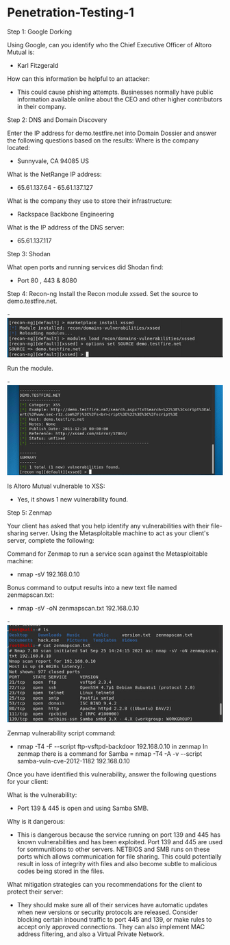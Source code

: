 # Penetration-Testing-1



Step 1: Google Dorking

Using Google, can you identify who the Chief Executive Officer of Altoro Mutual is:

* Karl Fitzgerald


How can this information be helpful to an attacker: 

* This could cause phishing attempts. Businesses normally have public information available online about the CEO and other higher contributors in their company. 



Step 2: DNS and Domain Discovery

Enter the IP address for demo.testfire.net into Domain Dossier and answer the following questions based on the results:
Where is the company located:

* Sunnyvale, CA 94085 US


What is the NetRange IP address: 

* 65.61.137.64 - 65.61.137.127  

What is the company they use to store their infrastructure:

* Rackspace Backbone Engineering 


What is the IP address of the DNS server:

* 65.61.137.117



Step 3: Shodan

What open ports and running services did Shodan find: 

* Port 80 , 443 & 8080



Step 4: Recon-ng
Install the Recon module xssed.
Set the source to demo.testfire.net.

-![setsource](https://github.com/jlashay/Penetration-Testing-1/blob/main/PENxssed%20source4.PNG)

Run the module.

-![runmodule](https://github.com/jlashay/Penetration-Testing-1/blob/main/PENxssedrun4.PNG)

Is Altoro Mutual vulnerable to XSS:
* Yes, it shows 1 new vulnerability found. 



Step 5: Zenmap

Your client has asked that you help identify any vulnerabilities with their file-sharing server. Using the Metasploitable machine to act as your client's server, complete the following:

Command for Zenmap to run a service scan against the Metasploitable machine:

* nmap -sV 192.168.0.10


Bonus command to output results into a new text file named zenmapscan.txt:

* nmap -sV -oN zenmapscan.txt 192.168.0.10

-![zenmap](https://github.com/jlashay/Penetration-Testing-1/blob/main/PENbonus%20zenmap5.PNG)


Zenmap vulnerability script command:

* nmap -T4 -F --script ftp-vsftpd-backdoor 192.168.0.10 in zenmap
In zenmap there is a command for Samba = nmap -T4 -A -v --script samba-vuln-cve-2012-1182 192.168.0.10



Once you have identified this vulnerability, answer the following questions for your client:


What is the vulnerability:

* Port 139 & 445 is open and using Samba SMB.


Why is it dangerous: 

* This is dangerous because the service running on port 139 and 445 has known vulnerabilities and has been exploited. Port 139 and 445 are used for sommunitions to other servers. NETBIOS and SMB runs on these ports which allows communication for file sharing. This could potentially result in loss of integrity with files and also become subtle to malicious codes being stored in the files. 


What mitigation strategies can you recommendations for the client to protect their server:

* They should make sure all of their services have automatic updates when new versions or security protocols are released. Consider blocking certain inbound traffic to port 445 and 139, or make rules to accept only approved connections. They can also implement MAC address filtering, and also a Virtual Private Network. 
